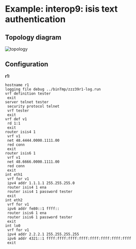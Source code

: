 # Example: interop9: isis text authentication

## **Topology diagram**

![topology](/img/intop9-isis13.tst.png)

## **Configuration**

**r1:**
```
hostname r1
logging file debug ../binTmp/zzz39r1-log.run
vrf definition tester
 exit
server telnet tester
 security protocol telnet
 vrf tester
 exit
vrf def v1
 rd 1:1
 exit
router isis4 1
 vrf v1
 net 48.4444.0000.1111.00
 red conn
 exit
router isis6 1
 vrf v1
 net 48.6666.0000.1111.00
 red conn
 exit
int eth1
 vrf for v1
 ipv4 addr 1.1.1.1 255.255.255.0
 router isis4 1 ena
 router isis4 1 password tester
 exit
int eth2
 vrf for v1
 ipv6 addr fe80::1 ffff::
 router isis6 1 ena
 router isis6 1 password tester
 exit
int lo0
 vrf for v1
 ipv4 addr 2.2.2.1 255.255.255.255
 ipv6 addr 4321::1 ffff:ffff:ffff:ffff:ffff:ffff:ffff:ffff
 exit
```
